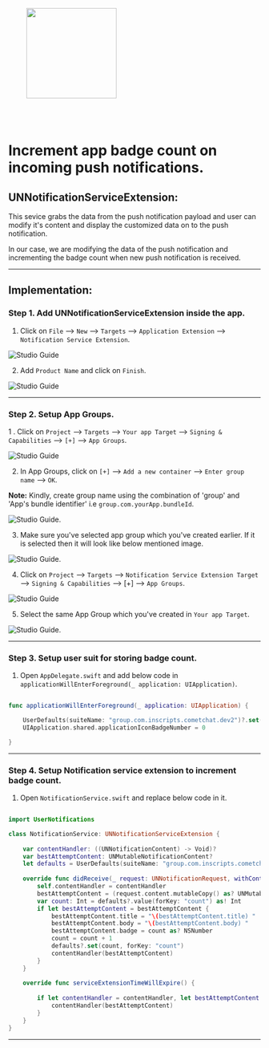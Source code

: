 

<div style="width:100%">
	<div style="width:50%; display:inline-block">
		<p align="center">
		<img align="center" width="180" height="180" alt="" src="https://github.com/cometchat-pro-samples/ios-swift-push-notification-app/blob/master/Screenshots/badgeCount.png">	
		</p>	
	</div>	
</div>
</br>
</br>
</div>



# Increment app badge count on incoming push notifications.

## UNNotificationServiceExtension: 

This sevice grabs the data from the push notification payload and user can modify it's content and display the customized data on to the push notification.

In our case, we are modifying the data of the push notification and incrementing the badge count when new push notification is received.

___

## Implementation: 

### Step 1. Add  UNNotificationServiceExtension inside the app.

1. Click on `File` --> `New` --> `Targets`  --> `Application Extension` --> `Notification Service Extension`.

![Studio Guide](https://github.com/cometchat-pro-samples/ios-swift-push-notification-app/blob/master/Screenshots/addNotificationServiceExtension.png)  
    

2. Add  `Product Name` and click on `Finish`. 

 ![Studio Guide](https://github.com/cometchat-pro-samples/ios-swift-push-notification-app/blob/master/Screenshots/selectNotificationServiceExtension.png)

___

### Step 2. Setup App Groups.

1 . Click on `Project` --> `Targets` --> `Your app Target`  --> `Signing & Capabilities` --> `[+]` --> `App Groups`.

![Studio Guide](https://github.com/cometchat-pro-samples/ios-swift-push-notification-app/blob/master/Screenshots/appGroups.png)

2. In App Groups, click on `[+]` --> `Add a new container` -->  `Enter group name` --> `OK`. 

**Note:** Kindly, create group name using the combination of 'group' and 'App's bundle identifier' i.e `group.com.yourApp.bundleId`.

![Studio Guide](https://github.com/cometchat-pro-samples/ios-swift-push-notification-app/blob/master/Screenshots/addNewContainer.png). 

3. Make sure you've selected app group which you've created earlier. If it is selected then it will look like below mentioned image. 

![Studio Guide](https://github.com/cometchat-pro-samples/ios-swift-push-notification-app/blob/master/Screenshots/selectAppGroup.png). 

4. Click on `Project` --> `Targets` --> `Notification Service Extension Target`  --> `Signing & Capabilities` --> [+] --> `App Groups`.

![Studio Guide](https://github.com/cometchat-pro-samples/ios-swift-push-notification-app/blob/master/Screenshots/appGroups.png)

5. Select the same App Group which you've created in  `Your app Target`.

![Studio Guide](https://github.com/cometchat-pro-samples/ios-swift-push-notification-app/blob/master/Screenshots/selectSameAppGroup.png). 

___

### Step 3. Setup user suit for storing badge count. 

1. Open `AppDelegate.swift` and add below code in `applicationWillEnterForeground(_ application: UIApplication)`.

```swift

func applicationWillEnterForeground(_ application: UIApplication) {

    UserDefaults(suiteName: "group.com.inscripts.cometchat.dev2")?.set(1, forKey: "count") 
    UIApplication.shared.applicationIconBadgeNumber = 0

}

```

___

### Step 4. Setup Notification service extension to increment badge count. 

1. Open `NotificationService.swift` and replace below code in it.

```swift

import UserNotifications

class NotificationService: UNNotificationServiceExtension {
    
    var contentHandler: ((UNNotificationContent) -> Void)?
    var bestAttemptContent: UNMutableNotificationContent?
    let defaults = UserDefaults(suiteName: "group.com.inscripts.cometchat.dev2")
    
    override func didReceive(_ request: UNNotificationRequest, withContentHandler contentHandler: @escaping (UNNotificationContent) -> Void) {
        self.contentHandler = contentHandler
        bestAttemptContent = (request.content.mutableCopy() as? UNMutableNotificationContent)
        var count: Int = defaults?.value(forKey: "count") as! Int
        if let bestAttemptContent = bestAttemptContent {
            bestAttemptContent.title = "\(bestAttemptContent.title) "
            bestAttemptContent.body = "\(bestAttemptContent.body) "
            bestAttemptContent.badge = count as? NSNumber
            count = count + 1
            defaults?.set(count, forKey: "count")
            contentHandler(bestAttemptContent)
        }
    }
    
    override func serviceExtensionTimeWillExpire() {
     
        if let contentHandler = contentHandler, let bestAttemptContent =  bestAttemptContent {
            contentHandler(bestAttemptContent)
        }
    }
}

```

___

